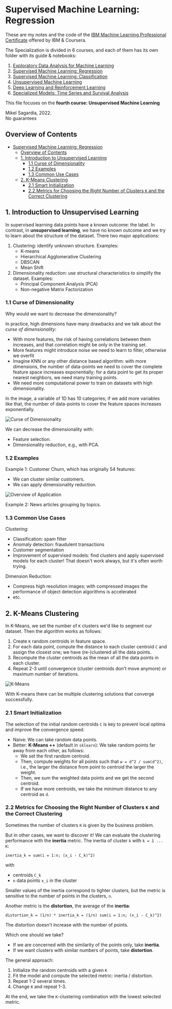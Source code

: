 # Supervised Machine Learning: Regression

These are my notes and the code of the [IBM Machine Learning Professional Certificate](https://www.coursera.org/professional-certificates/ibm-machine-learning) offered by IBM & Coursera.

The Specialization is divided in 6 courses, and each of them has its own folder with its guide & notebooks:

1. [Exploratory Data Analysis for Machine Learning](https://www.coursera.org/learn/ibm-exploratory-data-analysis-for-machine-learning?specialization=ibm-machine-learning)
2. [Supervised Machine Learning: Regression](https://www.coursera.org/learn/supervised-machine-learning-regression?specialization=ibm-machine-learning)
3. [Supervised Machine Learning: Classification](https://www.coursera.org/learn/supervised-machine-learning-classification?specialization=ibm-machine-learning)
4. [Unsupervised Machine Learning](https://www.coursera.org/learn/ibm-unsupervised-machine-learning?specialization=ibm-machine-learning)
5. [Deep Learning and Reinforcement Learning](https://www.coursera.org/learn/deep-learning-reinforcement-learning?specialization=ibm-machine-learning)
6. [Specialized Models: Time Series and Survival Analysis](https://www.coursera.org/learn/time-series-survival-analysis?specialization=ibm-machine-learning)

This file focuses on the **fourth course: Unsupervised Machine Learning**

Mikel Sagardia, 2022.  
No guarantees

## Overview of Contents

- [Supervised Machine Learning: Regression](#supervised-machine-learning-regression)
  - [Overview of Contents](#overview-of-contents)
  - [1. Introduction to Unsupervised Learning](#1-introduction-to-unsupervised-learning)
    - [1.1 Curse of Dimensionality](#11-curse-of-dimensionality)
    - [1.2 Examples](#12-examples)
    - [1.3 Common Use Cases](#13-common-use-cases)
  - [2. K-Means Clustering](#2-k-means-clustering)
    - [2.1 Smart Initialization](#21-smart-initialization)
    - [2.2 Metrics for Choosing the Right Number of Clusters `K` and the Correct Clustering](#22-metrics-for-choosing-the-right-number-of-clusters-k-and-the-correct-clustering)

## 1. Introduction to Unsupervised Learning

In supervised learning data points have a known outcome: the label. In contrast, in **unsupervised learning**, we have no known outcome and we try to learn about the structure of the dataset. There two major applications:

1. Clustering: identify unknown structure. Examples:
   - K-means
   - Hierarchical Agglomerative Clustering
   - DBSCAN
   - Mean Shift
2. Dimensionality reduction: use structural characteristics to simplify the dataset. Examples:
   - Principal Component Analysis (PCA)
   - Non-negative Matrix Factorization

### 1.1 Curse of Dimensionality

Why would we want to decrease the dimensionality?

In practice, high dimensions have many drawbacks and we talk about the *curse of dimensionality*:

- With more features, the risk of having correlations between them increases, and that correlation might be only in the training set.
- More features might introduce noise we need to learn to filter, otherwise we overfit
- Imagine KNN or any other distance based algorithm: with more dimensions, the number of data-points we need to cover the complete feature space increases exponentially; for a data point to get its proper nearest neighbors, we need many training points.
- We need more computational power to train on datasets with high dimensionality.

In the image, a variable of 1D has 10 categories; if we add more variables like that, the number of data-points to cover the feature spaces increases exponentially.

![Curse of Dimensionality](./pics/curse_of_dimensionality.jpg)

We can decrease the dimensionality with:

- Feature selection.
- Dimensionality reduction, e.g., with PCA.

### 1.2 Examples

Example 1: Customer Churn, which has originally 54 features:

- We can cluster similar customers.
- We can apply dimensionality reduction.

![Overview of Application](./pics/unsupervised_learning_overview_1.jpg)

Example 2: News articles grouping by topics.

### 1.3 Common Use Cases

Clustering:

- Classification: spam filter
- Anomaly detection: fraudulent transactions
- Customer segmentation
- Improvement of supervised models: find clusters and apply supervised models for each cluster! That doesn't work always, but it's often worth trying.

Dimension Reduction:

- Compress high resolution images; with compressed images the performance of object detection algorithms is accelerated
- etc.

## 2. K-Means Clustering

In K-Means, we set the number of `K` clusters we'd like to segment our dataset. Then the algorithm works as follows:

1. Create `K` random centroids in feature space.
2. For each data point, compute the distance to each cluster centroid `C` and assign the closest one; we have (re-)clustered all the data points.
3. Recompute the cluster centroids as the mean of all the data points in each cluster.
4. Repeat 2-3 until convergence (cluster centroids don't move anymore) or maximum number of iterations.

![K-Means](./pics/k_means.jpg)

With K-means there can be multiple clustering solutions that converge successfully.

### 2.1 Smart Initialization

The selection of the initial random centroids `C` is key to prevent local optima and improve the convergence speed:

- Naive: We can take random data points.
- Better: **K-Means ++** (default in `sklearn`): We take random points far away from each other, as follows:
  - We set the first random centroid. 
  - Then, compute weights for all points such that `w = d^2 / sum(d^2)`, i.e., the larger the distance from point to centroid the larger the weight.
  - Then, we sum the weighted data points and we get the second centroid. 
  - If we have more centroids, we take the minimum distance to any centroid as `d`.

### 2.2 Metrics for Choosing the Right Number of Clusters `K` and the Correct Clustering

Sometimes the number of clusters `K` is given by the business problem.

But in other cases, we want to discover it! We can evaluate the clustering performance with the **inertia** metric. The inertia of cluster `k` with `k = 1 ... K`:

`inertia_k = sum(i = 1:n; (x_i - C_k)^2)`

with 

- centroids `C_k`
- `n` data points `x_i` in the cluster

Smaller values of the inertia correspond to tighter clusters, but the metric is sensitive to the number of points in the clusters, `n`.

Another metric is the **distortion**, the average of the **inertia**:

`distortion_k = (1/n) * inertia_k = (1/n) sum(i = 1:n; (x_i - C_k)^2)`

The distortion doesn't increase with the number of points.

Which one should we take?

- If we are concerned with the similarity of the points only, take **inertia**.
- If we want clusters with similar numbers of points, take **distortion**.

The general approach:

1. Initialize the random centroids with a given `K`
2. Fit the model and compute the selected metric: inertia / distortion.
3. Repeat 1-2 several times.
4. Change `K` and repeat 1-3.

At the end, we take the `K`-clustering combination with the lowest selected metric.

